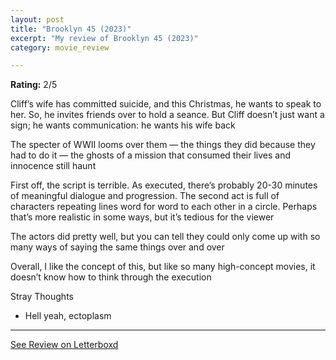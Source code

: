 ```yaml
---
layout: post
title: "Brooklyn 45 (2023)"
excerpt: "My review of Brooklyn 45 (2023)"
category: movie_review

---
```


**Rating:** 2/5

Cliff’s wife has committed suicide, and this Christmas, he wants to speak to her. So, he invites friends over to hold a seance. But Cliff doesn’t just want a sign; he wants communication: he wants his wife back

The specter of WWII looms over them — the things they did because they had to do it — the ghosts of a mission that consumed their lives and innocence still haunt

First off, the script is terrible. As executed, there’s probably 20-30 minutes of meaningful dialogue and progression. The second act is full of characters repeating lines word for word to each other in a circle. Perhaps that’s more realistic in some ways, but it’s tedious for the viewer

The actors did pretty well, but you can tell they could only come up with so many ways of saying the same things over and over

Overall, I like the concept of this, but like so many high-concept movies, it doesn’t know how to think through the execution

Stray Thoughts
* Hell yeah, ectoplasm

<hr>

[See Review on Letterboxd](https://boxd.it/4nzas9)
